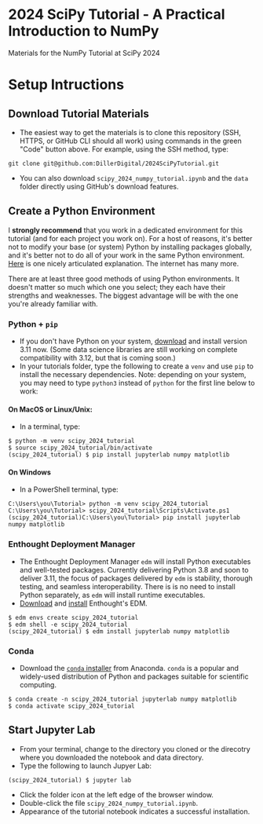 # 2024 SciPy Tutorial - A Practical Introduction to NumPy

Materials for the NumPy Tutorial at SciPy 2024

# Setup Intructions

## Download Tutorial Materials

- The easiest way to get the materials is to clone this repository (SSH, HTTPS, or GitHub CLI should all work) using commands in the green "Code" button above.  For example, using the SSH method, type:

```
git clone git@github.com:DillerDigital/2024SciPyTutorial.git
```

- You can also download `scipy_2024_numpy_tutorial.ipynb` and the `data` folder directly using GitHub's download features.


## Create a Python Environment
I **strongly recommend** that you work in a dedicated environment for this tutorial (and for each project you work on).  For a host of reasons, it's better not to modify your base (or system) Python by installing packages globally, and it's better not to do all of your work in the same Python environment.  [Here](https://stackoverflow.com/a/41972262/1001165) is one nicely articulated explanation.  The internet has many more.

There are at least three good methods of using Python environments.  It doesn't matter so much which one you select;  they each have their strengths and weaknesses.  The biggest advantage will be with the one you're already familiar with.

### Python + `pip`
- If you don't have Python on your system, [download](https://www.python.org/downloads/) and install version 3.11 now.  (Some data science libraries are still working on complete compatibility with 3.12, but that is coming soon.)
- In your tutorials folder, type the following to create a `venv` and use `pip` to install the necessary dependencies.  Note:  depending on your system, you may need to type `python3` instead of `python` for the first line below to work:

#### On MacOS or Linux/Unix:
- In a terminal, type:
```
$ python -m venv scipy_2024_tutorial
$ source scipy_2024_tutorial/bin/activate
(scipy_2024_tutorial) $ pip install jupyterlab numpy matplotlib
```

#### On Windows
- In a PowerShell terminal, type:
```
C:\Users\you\Tutorial> python -m venv scipy_2024_tutorial
C:\Users\you\Tutorial> scipy_2024_tutorial\Scripts\Activate.ps1
(scipy_2024_tutorial)C:\Users\you\Tutorial> pip install jupyterlab numpy matplotlib
```

### Enthought Deployment Manager
- The Enthought Deployment Manager `edm` will install Python executables and well-tested packages.  Currently delivering Python 3.8 and soon to deliver 3.11, the focus of packages delivered by `edm` is stability, thorough testing, and seamless interoperability.  There is is no need to install Python separately, as `edm` will install runtime executables.
- [Download](https://assets.enthought.com/downloads/edm/) and [install](http://docs.enthought.com/edm/installation.html) Enthought's EDM.
```
$ edm envs create scipy_2024_tutorial
$ edm shell -e scipy_2024_tutorial
(scipy_2024_tutorial) $ edm install jupyterlab numpy matplotlib
```

### Conda
- Download the [`conda` installer](https://www.anaconda.com/download/) from Anaconda.  `conda` is a popular and widely-used distribution of Python and packages suitable for scientific computing.
```
$ conda create -n scipy_2024_tutorial jupyterlab numpy matplotlib
$ conda activate scipy_2024_tutorial
```

## Start Jupyter Lab
- From your terminal, change to the directory you cloned or the direcotry where you downloaded the notebook and data directory.
- Type the following to launch Jupyer Lab:

```
(scipy_2024_tutorial) $ jupyter lab
```

- Click the folder icon at the left edge of the browser window.
- Double-click the file `scipy_2024_numpy_tutorial.ipynb`.
- Appearance of the tutorial notebook indicates a successful installation.
